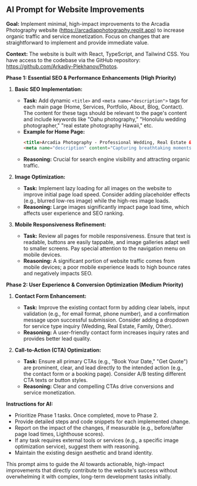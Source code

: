## AI Prompt for Website Improvements

**Goal:** Implement minimal, high-impact improvements to the Arcadia Photography website (https://arcadiapphotography.replit.app) to increase organic traffic and service monetization. Focus on changes that are straightforward to implement and provide immediate value.

**Context:** The website is built with React, TypeScript, and Tailwind CSS. You have access to the codebase via the GitHub repository: https://github.com/Arkadiy-Plekhanov/Photos.

**Phase 1: Essential SEO & Performance Enhancements (High Priority)**

1.  **Basic SEO Implementation:**
    *   **Task:** Add dynamic `<title>` and `<meta name="description">` tags for each main page (Home, Services, Portfolio, About, Blog, Contact). The content for these tags should be relevant to the page's content and include keywords like "Oahu photography," "Honolulu wedding photographer," "real estate photography Hawaii," etc.
    *   **Example for Home Page:**
        ```html
        <title>Arcadia Photography - Professional Wedding, Real Estate & Portrait Photography in Oahu, Hawaii</title>
        <meta name="description" content="Capturing breathtaking moments in Oahu, Hawaii. Specializing in wedding, real estate, and family portrait photography. Book your session today!">
        ```
    *   **Reasoning:** Crucial for search engine visibility and attracting organic traffic.

2.  **Image Optimization:**
    *   **Task:** Implement lazy loading for all images on the website to improve initial page load speed. Consider adding placeholder effects (e.g., blurred low-res image) while the high-res image loads.
    *   **Reasoning:** Large images significantly impact page load time, which affects user experience and SEO ranking.

3.  **Mobile Responsiveness Refinement:**
    *   **Task:** Review all pages for mobile responsiveness. Ensure that text is readable, buttons are easily tappable, and image galleries adapt well to smaller screens. Pay special attention to the navigation menu on mobile devices.
    *   **Reasoning:** A significant portion of website traffic comes from mobile devices; a poor mobile experience leads to high bounce rates and negatively impacts SEO.

**Phase 2: User Experience & Conversion Optimization (Medium Priority)**

1.  **Contact Form Enhancement:**
    *   **Task:** Improve the existing contact form by adding clear labels, input validation (e.g., for email format, phone number), and a confirmation message upon successful submission. Consider adding a dropdown for service type inquiry (Wedding, Real Estate, Family, Other).
    *   **Reasoning:** A user-friendly contact form increases inquiry rates and provides better lead quality.

2.  **Call-to-Action (CTA) Optimization:**
    *   **Task:** Ensure all primary CTAs (e.g., "Book Your Date," "Get Quote") are prominent, clear, and lead directly to the intended action (e.g., the contact form or a booking page). Consider A/B testing different CTA texts or button styles.
    *   **Reasoning:** Clear and compelling CTAs drive conversions and service monetization.

**Instructions for AI:**
*   Prioritize Phase 1 tasks. Once completed, move to Phase 2.
*   Provide detailed steps and code snippets for each implemented change.
*   Report on the impact of the changes, if measurable (e.g., before/after page load times, Lighthouse scores).
*   If any task requires external tools or services (e.g., a specific image optimization service), suggest them with reasoning.
*   Maintain the existing design aesthetic and brand identity.

This prompt aims to guide the AI towards actionable, high-impact improvements that directly contribute to the website's success without overwhelming it with complex, long-term development tasks initially.

